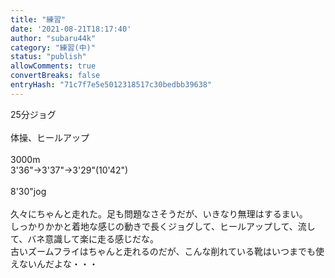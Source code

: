 ```yaml
---
title: "練習"
date: '2021-08-21T18:17:40'
author: "subaru44k"
category: "練習(中)"
status: "publish"
allowComments: true
convertBreaks: false
entryHash: "71c7f7e5e5012318517c30bedbb39638"
---
```

25分ジョグ<br>
<br>
体操、ヒールアップ<br>
<br>
3000m<br>
3'36"→3'37"→3'29"(10'42")<br>
<br>
8'30"jog<br>
<br>
久々にちゃんと走れた。足も問題なさそうだが、いきなり無理はするまい。<br>
しっかりかかと着地な感じの動きで長くジョグして、ヒールアップして、流して、バネ意識して楽に走る感じだな。<br>
古いズームフライはちゃんと走れるのだが、こんな削れている靴はいつまでも使えないんだよな・・・
